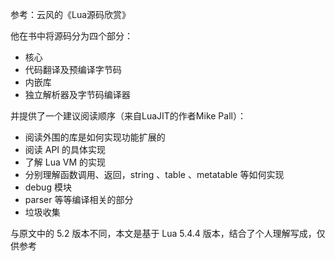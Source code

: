 参考：云风的《Lua源码欣赏》

他在书中将源码分为四个部分：

- 核心
- 代码翻译及预编译字节码
- 内嵌库
- 独立解析器及字节码编译器

并提供了一个建议阅读顺序（来自LuaJIT的作者Mike Pall）：

- 阅读外围的库是如何实现功能扩展的
- 阅读 API 的具体实现
- 了解 Lua VM 的实现
- 分别理解函数调用、返回，string 、table 、metatable 等如何实现
- debug 模块
- parser 等等编译相关的部分
- 垃圾收集

与原文中的 5.2 版本不同，本文是基于 Lua 5.4.4 版本，结合了个人理解写成，仅供参考